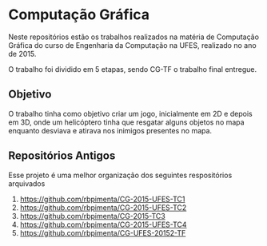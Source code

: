 # Computação Gráfica
Neste repositórios estão os trabalhos realizados na matéria de Computação
Gráfica do curso de Engenharia da Computação na UFES, realizado no ano de 2015.

O trabalho foi dividido em 5 etapas, sendo CG-TF o trabalho final entregue.

## Objetivo
O trabalho tinha como objetivo criar um jogo, inicialmente em 2D e depois
em 3D, onde um helicóptero tinha que resgatar alguns objetos no mapa
enquanto desviava e atirava nos inimigos presentes no mapa.

## Repositórios Antigos
Esse projeto é uma melhor organização dos seguintes respositórios arquivados
1. https://github.com/rbpimenta/CG-2015-UFES-TC1
2. https://github.com/rbpimenta/CG-2015-UFES-TC2
3. https://github.com/rbpimenta/CG-2015-TC3
4. https://github.com/rbpimenta/CG-2015-UFES-TC4
5. https://github.com/rbpimenta/CG-UFES-20152-TF
